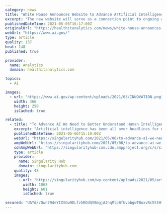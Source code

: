 ```yaml
---
category: news
title: "White House Announces Website to Advance Artificial Intelligence"
excerpt: "The new website will serve as a connection point to ongoing activities that will advance US leadership in artificial intelligence research and development."
publishedDateTime: 2021-05-05T16:17:00Z
originalUrl: "https://healthitanalytics.com/news/white-house-announces-website-to-advance-artificial-intelligence"
webUrl: "https://www.ai.gov/"
type: article
quality: 137
heat: 148
published: true

provider:
  name: Analytics
  domain: healthitanalytics.com

topics:
  - AI

images:
  - url: "https://www.ai.gov/wp-content/uploads/2021/03/INNOVATION.png"
    width: 366
    height: 250
    isCached: true

related:
  - title: "To Advance AI We Need to Better Understand Human Intelligence, and Address These 4 Fallacies"
    excerpt: "Artificial intelligence has been all over headlines for nearly a decade, as systems have made quick progress in long-standing AI challenges like image recognition, natural language processing, and games."
    publishedDateTime: 2021-05-06T15:19:00Z
    webUrl: "https://singularityhub.com/2021/05/06/to-advance-ai-we-need-to-better-understand-human-intelligence-and-address-these-4-fallacies/"
    ampWebUrl: "https://singularityhub.com/2021/05/06/to-advance-ai-we-need-to-better-understand-human-intelligence-and-address-these-4-fallacies/amp/"
    cdnAmpWebUrl: "https://singularityhub-com.cdn.ampproject.org/c/s/singularityhub.com/2021/05/06/to-advance-ai-we-need-to-better-understand-human-intelligence-and-address-these-4-fallacies/amp/"
    type: article
    provider:
      name: Singularity Hub
      domain: singularityhub.com
    quality: 48
    images:
      - url: "https://singularityhub.com/wp-content/uploads/2021/05/artificial-intelligence-AI-abstract.jpg"
        width: 1068
        height: 601
        isCached: true

secured: "UAYd//Own794eYIXSGw9DLfzhROdQV8mgjAJnqMlpBfUvbbgwTBoxvRc5StHtOIE1PffFo8kb7LSmShbJxEK6fULTLckS7FopRvggSDYFOiFxfBjOg/JtCmaPfqyRtnO+E+t8DJ8J9X1+z0Ab/5jf+/fic7sfo3Opn8n14FwK+US3W0v/G/to+ZHegb3a6l9zwEQei7MB//9JAGFNh+wwOOaz78UHnodiGFrrHPlfXaY/fmEl6o/Jg44wtZsOOlVfAWMt6duIetkkRWP9B1Ds/583cIVw7dLkcJJPW0ZbgNQznhpfmuy22yTK9JlRrZjly1OH+I3XPPbkzTqgTpJi/07Blqy5E1LMPKFYdmE3RI=;vcVcIRE12R49Mxc/EFA0Qw=="
---
```


